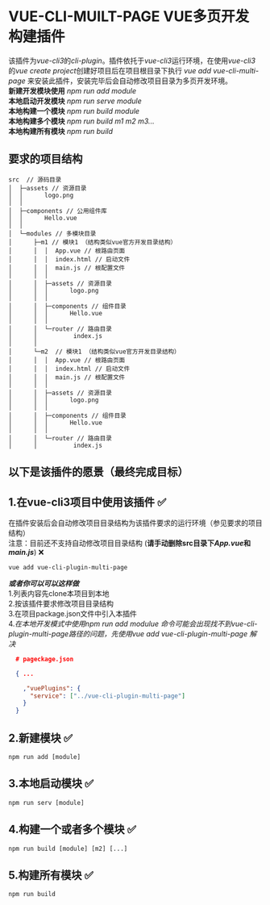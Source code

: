# VUE-CLI-MUILT-PAGE VUE多页开发构建插件
该插件为*vue-cli3*的*cli-plugin*。插件依托于*vue-cli3*运行环境，在使用*vue-cli3*的*vue create project*创建好项目后在项目根目录下执行 *vue add vue-cli-multi-page* 来安装此插件，安装完毕后会自动修改项目目录为多页开发环境。<br>
**新建开发模块使用** *npm run add module*<br>
**本地启动开发模块** *npm run serve module*<br>
**本地构建一个模块** *npm run build module*<br>
**本地构建多个模块** *npm run build m1 m2 m3...*<br>
**本地构建所有模块** *npm run build*<br>

## 要求的项目结构
```
src  // 源码目录
│  ├─assets // 资源目录
│  │      logo.png
│  │
│  ├─components // 公用组件库
│  │      Hello.vue
│  │
│  └─modules // 多模块目录
│      ├─m1 // 模块1 （结构类似vue官方开发目录结构）
│      │  │  App.vue // 根路由页面
│      │  │  index.html // 启动文件
│      │  │  main.js // 根配置文件
│      │  │
│      │  ├─assets // 资源目录
│      │  │      logo.png
│      │  │
│      │  ├─components // 组件目录
│      │  │      Hello.vue
│      │  │
│      │  └─router // 路由目录
│      │          index.js
│      │
│      └─m2  // 模块1 （结构类似vue官方开发目录结构）
│      │  │  App.vue // 根路由页面
│      │  │  index.html // 启动文件
│      │  │  main.js // 根配置文件
│      │  │
│      │  ├─assets // 资源目录
│      │  │      logo.png
│      │  │
│      │  ├─components // 组件目录
│      │  │      Hello.vue
│      │  │
│      │  └─router // 路由目录
│      │          index.js
```
## 以下是该插件的愿景（最终完成目标）

## 1.在vue-cli3项目中使用该插件 ✅
在插件安装后会自动修改项目目录结构为该插件要求的运行环境（参见要求的项目结构）<br>
注意：目前还不支持自动修改项目目录结构 (**请手动删除src目录下*App.vue*和*main.js***) ❌
```
vue add vue-cli-plugin-multi-page 
```
***或者你可以可以这样做***<br>
1.列表内容先clone本项目到本地<br>
2.按该插件要求修改项目目录结构<br>
3.在项目package.json文件中引入本插件<br>
4.*在本地开发模式中使用npm run add modulue 命令可能会出现找不到vue-cli-plugin-multi-page路径的问题，先使用vue add vue-cli-plugin-multi-page 解决*
</span>
``` json
  # pageckage.json

  { ...

    ,"vuePlugins": {
      "service": ["../vue-cli-plugin-multi-page"]
    }
  }
```

## 2.新建模块 ✅
```npm
npm run add [module]
```
## 3.本地启动模块 ✅
```npm
npm run serv [module] 
```
## 4.构建一个或者多个模块 ✅
```npm
npm run build [module] [m2] [...]
```
## 5.构建所有模块 ✅
```npm
npm run build
```
